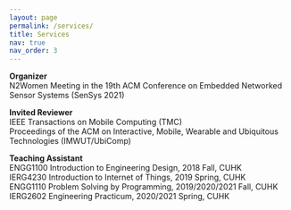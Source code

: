 ```yaml
---
layout: page
permalink: /services/
title: Services
nav: true
nav_order: 3
---
```

<!-- **Technical Program Committee**\
16th International Conference on Cooperative and Human Aspects of Software Engineering (CHASE 2023) -->

**Organizer**\
N2Women Meeting in the 19th ACM Conference on Embedded Networked Sensor Systems (SenSys 2021)

**Invited Reviewer**\
IEEE Transactions on Mobile Computing (TMC)\
Proceedings of the ACM on Interactive, Mobile, Wearable and Ubiquitous Technologies (IMWUT/UbiComp)

**Teaching Assistant**\
ENGG1100 Introduction to Engineering Design, 2018 Fall, CUHK\
IERG4230 Introduction to Internet of Things, 2019 Spring, CUHK\
ENGG1110 Problem Solving by Programming, 2019/2020/2021 Fall, CUHK\
IERG2602 Engineering Practicum, 2020/2021 Spring, CUHK